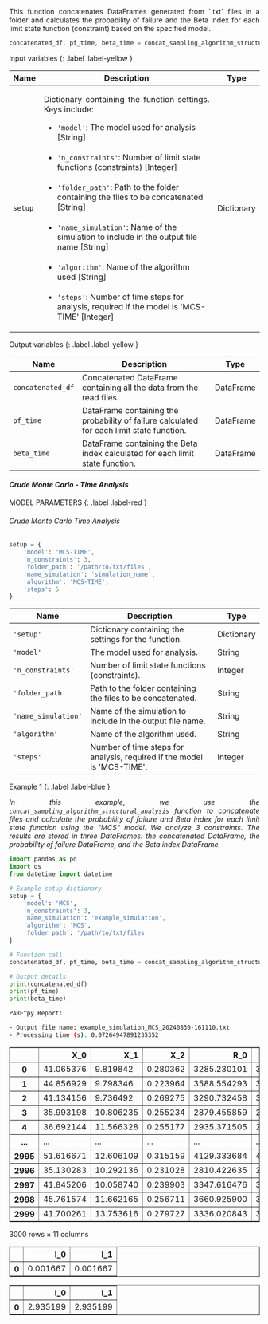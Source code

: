 <!-- ---
layout: home
parent: common_library
grand_parent: Framework
nav_order: 7
has_children: false
has_toc: false
title: concat
--- -->

<!--Don't delete ths script-->
<script src = "https://polyfill.io/v3/polyfill.min.js?features=es6"></script>
<script id = "MathJax-script" async src="https://cdn.jsdelivr.net/npm/mathjax@3/es5/tex-mml-chtml.js"></script>
<!--Don't delete ths script-->

<p align="justify">
    This function concatenates DataFrames generated from `.txt` files in a folder and calculates the probability of failure and the Beta index for each limit state function (constraint) based on the specified model.
</p>

```python
concatenated_df, pf_time, beta_time = concat_sampling_algorithm_structural_analysis(setup)
```

Input variables
{: .label .label-yellow }

<table style="width:100%">
    <thead>
        <tr>
            <th>Name</th>
            <th>Description</th>
            <th>Type</th>
        </tr>
    </thead>
    <tbody>
        <tr>
            <td><code>setup</code></td>
            <td>
                <p align="justify">
                Dictionary containing the function settings. Keys include:
                <ul>
                    <li><code>'model'</code>: The model used for analysis [String]</li>
                    <br>
                    <li><code>'n_constraints'</code>: Number of limit state functions (constraints) [Integer]</li>
                    <br>
                    <li><code>'folder_path'</code>: Path to the folder containing the files to be concatenated [String]</li>
                    <br>
                    <li><code>'name_simulation'</code>: Name of the simulation to include in the output file name [String]</li>
                    <br>
                    <li><code>'algorithm'</code>: Name of the algorithm used [String]</li>
                    <br>
                    <li><code>'steps'</code>: Number of time steps for analysis, required if the model is 'MCS-TIME' [Integer]</li>
                </ul>
                </p>
            </td>
            <td>Dictionary</td>
        </tr>
    </tbody>
</table>


Output variables
{: .label .label-yellow }

<table style="width:100%">
   <thead>
     <tr>
       <th>Name</th>
       <th>Description</th>
       <th>Type</th>
     </tr>
   </thead>
   <tr>
       <td><code>concatenated_df</code></td>
       <td>Concatenated DataFrame containing all the data from the read files.</td>
       <td>DataFrame</td>
   </tr>
   <tr>
       <td><code>pf_time</code></td>
       <td>DataFrame containing the probability of failure calculated for each limit state function.</td>
       <td>DataFrame</td>
   </tr>
   <tr>
       <td><code>beta_time</code></td>
       <td>DataFrame containing the Beta index calculated for each limit state function.</td>
       <td>DataFrame</td>
   </tr>
</table>

<h4><i>Crude Monte Carlo - Time Analysis</i></h4>
<p align="justify" id="mcs-time"></p>

MODEL PARAMETERS
{: .label .label-red }

<h6><i>Crude Monte Carlo Time Analysis</i></h6>

```python
setup = {
    'model': 'MCS-TIME',
    'n_constraints': 3,
    'folder_path': '/path/to/txt/files',
    'name_simulation': 'simulation_name',
    'algorithm': 'MCS-TIME',
    'steps': 5
}
```

<table style="width:100%">
    <thead>
      <tr>
        <th>Name</th>
        <th>Description</th>
        <th>Type</th>
      </tr>
    </thead>
    <tr>
        <td><code>'setup'</code></td>
        <td>Dictionary containing the settings for the function.</td>
        <td>Dictionary</td>
    </tr>
    <tr>
        <td><code>'model'</code></td>
        <td>The model used for analysis.</td>
        <td>String</td>
    </tr>
    <tr>
        <td><code>'n_constraints'</code></td>
        <td>Number of limit state functions (constraints).</td>
        <td>Integer</td>
    </tr>
    <tr>
        <td><code>'folder_path'</code></td>
        <td>Path to the folder containing the files to be concatenated.</td>
        <td>String</td>
    </tr>
    <tr>
        <td><code>'name_simulation'</code></td>
        <td>Name of the simulation to include in the output file name.</td>
        <td>String</td>
    </tr>
    <tr>
        <td><code>'algorithm'</code></td>
        <td>Name of the algorithm used.</td>
        <td>String</td>
    </tr>
    <tr>
        <td><code>'steps'</code></td>
        <td>Number of time steps for analysis, required if the model is 'MCS-TIME'.</td>
        <td>Integer</td>
    </tr>
</table>

Example 1
{: .label .label-blue }

<p align="justify"> <i>
In this example, we use the <code>concat_sampling_algorithm_structural_analysis</code> function to concatenate files and calculate the probability of failure and Beta index for each limit state function using the "MCS" model. We analyze 3 constraints. The results are stored in three DataFrames: the concatenated DataFrame, the probability of failure DataFrame, and the Beta index DataFrame.
</i> </p>

```python
import pandas as pd
import os
from datetime import datetime

# Example setup dictionary
setup = {
    'model': 'MCS',
    'n_constraints': 3,
    'name_simulation': 'example_simulation',
    'algorithm': 'MCS',
    'folder_path': '/path/to/txt/files'
}

# Function call
concatenated_df, pf_time, beta_time = concat_sampling_algorithm_structural_analysis(setup)

# Output details
print(concatenated_df)
print(pf_time)
print(beta_time)
```
```bash
PARE^py Report: 

- Output file name: example_simulation_MCS_20240830-161110.txt
- Processing time (s): 0.07264947891235352
```

<div>
<style scoped>
    .dataframe tbody tr th:only-of-type {
        vertical-align: middle;
    }

    .dataframe tbody tr th {
        vertical-align: top;
    }

    .dataframe thead th {
        text-align: right;
    }
</style>
<table border="1" class="dataframe">
  <thead>
    <tr style="text-align: right;">
      <th></th>
      <th>X_0</th>
      <th>X_1</th>
      <th>X_2</th>
      <th>R_0</th>
      <th>R_1</th>
      <th>S_0</th>
      <th>S_1</th>
      <th>G_0</th>
      <th>G_1</th>
      <th>I_0</th>
      <th>I_1</th>
    </tr>
  </thead>
  <tbody>
    <tr>
      <th>0</th>
      <td>41.065376</td>
      <td>9.819842</td>
      <td>0.280362</td>
      <td>3285.230101</td>
      <td>3285.230101</td>
      <td>2165.343850</td>
      <td>2165.343850</td>
      <td>1119.886252</td>
      <td>1119.886252</td>
      <td>0.0</td>
      <td>0.0</td>
    </tr>
    <tr>
      <th>1</th>
      <td>44.856929</td>
      <td>9.798346</td>
      <td>0.223964</td>
      <td>3588.554293</td>
      <td>3588.554293</td>
      <td>1835.265853</td>
      <td>1835.265853</td>
      <td>1753.288440</td>
      <td>1753.288440</td>
      <td>0.0</td>
      <td>0.0</td>
    </tr>
    <tr>
      <th>2</th>
      <td>41.134156</td>
      <td>9.736492</td>
      <td>0.269275</td>
      <td>3290.732458</td>
      <td>3290.732458</td>
      <td>2096.180245</td>
      <td>2096.180245</td>
      <td>1194.552213</td>
      <td>1194.552213</td>
      <td>0.0</td>
      <td>0.0</td>
    </tr>
    <tr>
      <th>3</th>
      <td>35.993198</td>
      <td>10.806235</td>
      <td>0.255234</td>
      <td>2879.455859</td>
      <td>2879.455859</td>
      <td>2072.062759</td>
      <td>2072.062759</td>
      <td>807.393100</td>
      <td>807.393100</td>
      <td>0.0</td>
      <td>0.0</td>
    </tr>
    <tr>
      <th>4</th>
      <td>36.692144</td>
      <td>11.566328</td>
      <td>0.255177</td>
      <td>2935.371505</td>
      <td>2935.371505</td>
      <td>2112.771093</td>
      <td>2112.771093</td>
      <td>822.600412</td>
      <td>822.600412</td>
      <td>0.0</td>
      <td>0.0</td>
    </tr>
    <tr>
      <th>...</th>
      <td>...</td>
      <td>...</td>
      <td>...</td>
      <td>...</td>
      <td>...</td>
      <td>...</td>
      <td>...</td>
      <td>...</td>
      <td>...</td>
      <td>...</td>
      <td>...</td>
    </tr>
    <tr>
      <th>2995</th>
      <td>51.616671</td>
      <td>12.606109</td>
      <td>0.315159</td>
      <td>4129.333684</td>
      <td>4129.333684</td>
      <td>2518.734708</td>
      <td>2518.734708</td>
      <td>1610.598976</td>
      <td>1610.598976</td>
      <td>0.0</td>
      <td>0.0</td>
    </tr>
    <tr>
      <th>2996</th>
      <td>35.130283</td>
      <td>10.292136</td>
      <td>0.231028</td>
      <td>2810.422635</td>
      <td>2810.422635</td>
      <td>1903.130386</td>
      <td>1903.130386</td>
      <td>907.292250</td>
      <td>907.292250</td>
      <td>0.0</td>
      <td>0.0</td>
    </tr>
    <tr>
      <th>2997</th>
      <td>41.845206</td>
      <td>10.058740</td>
      <td>0.239903</td>
      <td>3347.616476</td>
      <td>3347.616476</td>
      <td>1942.286697</td>
      <td>1942.286697</td>
      <td>1405.329779</td>
      <td>1405.329779</td>
      <td>0.0</td>
      <td>0.0</td>
    </tr>
    <tr>
      <th>2998</th>
      <td>45.761574</td>
      <td>11.662165</td>
      <td>0.256711</td>
      <td>3660.925900</td>
      <td>3660.925900</td>
      <td>2126.895243</td>
      <td>2126.895243</td>
      <td>1534.030657</td>
      <td>1534.030657</td>
      <td>0.0</td>
      <td>0.0</td>
    </tr>
    <tr>
      <th>2999</th>
      <td>41.700261</td>
      <td>13.753616</td>
      <td>0.279727</td>
      <td>3336.020843</td>
      <td>3336.020843</td>
      <td>2374.060529</td>
      <td>2374.060529</td>
      <td>961.960314</td>
      <td>961.960314</td>
      <td>0.0</td>
      <td>0.0</td>
    </tr>
  </tbody>
</table>
<p>3000 rows × 11 columns</p>
</div>


<div>
<style scoped>
    .dataframe tbody tr th:only-of-type {
        vertical-align: middle;
    }

    .dataframe tbody tr th {
        vertical-align: top;
    }

    .dataframe thead th {
        text-align: right;
    }
</style>
<table border="1" class="dataframe">
  <thead>
    <tr style="text-align: right;">
      <th></th>
      <th>I_0</th>
      <th>I_1</th>
    </tr>
  </thead>
  <tbody>
    <tr>
      <th>0</th>
      <td>0.001667</td>
      <td>0.001667</td>
    </tr>
  </tbody>
</table>
</div>



<div>
<style scoped>
    .dataframe tbody tr th:only-of-type {
        vertical-align: middle;
    }

    .dataframe tbody tr th {
        vertical-align: top;
    }

    .dataframe thead th {
        text-align: right;
    }
</style>
<table border="1" class="dataframe">
  <thead>
    <tr style="text-align: right;">
      <th></th>
      <th>I_0</th>
      <th>I_1</th>
    </tr>
  </thead>
  <tbody>
    <tr>
      <th>0</th>
      <td>2.935199</td>
      <td>2.935199</td>
    </tr>
  </tbody>
</table>
</div>

